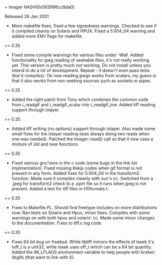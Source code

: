 = Imager HASH(0x563986cc8da0)

Released 28 Jan 2001

- More makefile fixes, fixed a few signedness warnings.    Checked to see if it compiled cleanly on Solaris and HPUX.  Fixed a 5.004_04 warning and added more ENV flags for makefile.

== 0.35

- Fixed some compile warnings for various files under -Wall.  Added functionality for jpeg reading of seekable files, it's not  really working yet.  This version is pretty much *not* working.  Do not install unless you intend to do a lot of development.  Repeat - it doesn't even pass tests (but it compiles).  Ok now reading  jpegs works from scalars, my guess is that it also works from non  seeking sources such as sockets or pipes.

== 0.35

- Added the *right* patch from Tony which combines  the common code from i_readgif and i_readgif_scalar into  i_readgif_low.  Added tiff reading support through iolayer.

== 0.35

- Added tiff writing (no options) support through  iolayer.  Also made some small fixes for the iolayer reading  (was always doing two reads when one was needed).  Patched the  Imager::read() call so that it now uses a mixture of old and new  functions.  

== 0.35

- Fixed various gnu'isms in the c code (some bugs in the link list  implmentation).  Fixed missing #skip codes when gif format is not  present in any form.  Added fixes for 5.004_04 in the transform2 function.  Made sure it compiles cleanly with sun's cc.  Switched from a .jpeg  for transform2 check to a .ppm file so it runs when jpeg is not   present.  Added a test for tiff files in t10formats.t.

== 0.35

- Fixes to Makefile.PL.  Should find freetype includes on more  distributions now.  Ran tests on Solaris and Hpux, minor fixes.  Compiles with some warnings on with both hpux and solaris' cc.    Made some minor changes to the documentation.  Fixes to tiff.c log  code.

== 0.35

- Fixes 64 bit bug on freebsd.  While libtiff mirrors the effects of  lseek it's toff_t is a uint32, while lseek uses off_t which can be a 64  bit quantity.  Added the IM_LFLAGS environment variable to help  people with broken libgifs (that want to link with X).